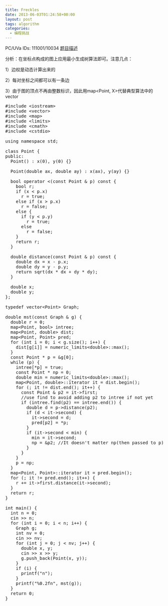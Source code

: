 ```yaml
---
title: Freckles
date: 2013-06-03T01:24:58+00:00
layout: post
tags: algorithm
categories:
  - 编程挑战
---
```

PC/UVa IDs: 111001/10034 <a href="http://uva.onlinejudge.org/index.php?option=com_onlinejudge&#038;Itemid=8&#038;page=show_problem&#038;problem=975" target="_blank">题目描述</a>

分析：在坐标点构成的图上应用最小生成树算法即可。注意几点：
  
1）边权是动态计算出来的
  
2）每对坐标之间都可以有一条边
  
3）由于图的顶点不再由整数标识，因此用map<Point, X>代替典型算法中的vector<X>
  
<!--more-->

<pre class="brush: cpp; title: ; notranslate" title="">#include &lt;iostream&gt;
#include &lt;vector&gt;
#include &lt;map&gt;
#include &lt;limits&gt;
#include &lt;cmath&gt;
#include &lt;cstdio&gt;

using namespace std;

class Point {
public:
  Point() : x(0), y(0) {}

  Point(double ax, double ay) : x(ax), y(ay) {}

  bool operator &lt;(const Point & p) const {
    bool r;
    if (x &lt; p.x)
      r = true;
    else if (x &gt; p.x)
      r = false;
    else {
      if (y &lt; p.y)
        r = true;
      else
        r = false;
    }
    return r;
  }

  double distance(const Point & p) const {
    double dx = x - p.x;
    double dy = y - p.y;
    return sqrt(dx * dx + dy * dy);
  }

  double x;
  double y;
};

typedef vector&lt;Point&gt; Graph;

double mst(const Graph & g) {
  double r = 0;
  map&lt;Point, bool&gt; intree;
  map&lt;Point, double&gt; dist;
  map&lt;Point, Point&gt; pred;
  for (int i = 0; i &lt; g.size(); i++) {
    dist[g[i]] = numeric_limits&lt;double&gt;::max();
  }
  const Point * p = &g[0];
  while (p) {
    intree[*p] = true;
    const Point * np = 0;
    double min = numeric_limits&lt;double&gt;::max();
    map&lt;Point, double&gt;::iterator it = dist.begin();
    for (; it != dist.end(); it++) {
      const Point & p2 = it-&gt;first;
      //use find to avoid adding p2 to intree if not yet
      if (intree.find(p2) == intree.end()) { 
        double d = p-&gt;distance(p2);
        if (d &lt; it-&gt;second) {
          it-&gt;second = d;
          pred[p2] = *p;
        }
        if (it-&gt;second &lt; min) {
          min = it-&gt;second;
          np = &p2; //It doesn't matter np(then passed to p) points to inside of dist rather than g
        }
      }
    }
    p = np;
  }
  map&lt;Point, Point&gt;::iterator it = pred.begin();
  for (; it != pred.end(); it++) {
    r += it-&gt;first.distance(it-&gt;second);
  }
  return r;
}

int main() {
  int n = 0;
  cin &gt;&gt; n;
  for (int i = 0; i &lt; n; i++) {
    Graph g;
    int nv = 0;
    cin &gt;&gt; nv;
    for (int j = 0; j &lt; nv; j++) {
      double x, y;
      cin &gt;&gt; x &gt;&gt; y;
      g.push_back(Point(x, y));
    }
    if (i) {
      printf("n");
    }
    printf("%0.2fn", mst(g));
  }
  return 0;
}
</pre>

<div class="addtoany_share_save_container addtoany_content_bottom">
  <div class="a2a_kit a2a_kit_size_32 addtoany_list a2a_target" id="wpa2a_27">
    <a class="a2a_button_facebook" href="http://www.addtoany.com/add_to/facebook?linkurl=http%3A%2F%2Fkuangtong.me%2F2013%2F06%2F03%2Ffreckles%2F&linkname=Freckles" title="Facebook" rel="nofollow" target="_blank"></a><a class="a2a_button_twitter" href="http://www.addtoany.com/add_to/twitter?linkurl=http%3A%2F%2Fkuangtong.me%2F2013%2F06%2F03%2Ffreckles%2F&linkname=Freckles" title="Twitter" rel="nofollow" target="_blank"></a><a class="a2a_button_google_plus" href="http://www.addtoany.com/add_to/google_plus?linkurl=http%3A%2F%2Fkuangtong.me%2F2013%2F06%2F03%2Ffreckles%2F&linkname=Freckles" title="Google+" rel="nofollow" target="_blank"></a><a class="a2a_button_sina_weibo" href="http://www.addtoany.com/add_to/sina_weibo?linkurl=http%3A%2F%2Fkuangtong.me%2F2013%2F06%2F03%2Ffreckles%2F&linkname=Freckles" title="Sina Weibo" rel="nofollow" target="_blank"></a><a class="a2a_dd addtoany_share_save" href="https://www.addtoany.com/share_save"></a>
  </div>
</div>